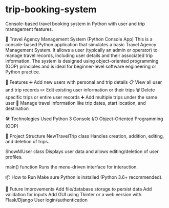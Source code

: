 # trip-booking-system
Console-based travel booking system in Python with user and trip management features.        


📌 Travel Agency Management System (Python Console App)
This is a console-based Python application that simulates a basic Travel Agency Management System. It allows a user (typically an admin or operator) to manage travel records, including user details and their associated trip information. The system is designed using object-oriented programming (OOP) principles and is ideal for beginner-level software engineering or Python practice.

🔧 Features
➕ Add new users with personal and trip details
📋 View all user and trip records
✏️ Edit existing user information or their trips
🗑️ Delete specific trips or entire user records
➕ Add multiple trips under the same user
📆 Manage travel information like trip dates, start location, and destination

🛠️ Technologies Used
Python 3
Console I/O
Object-Oriented Programming (OOP)

🧱 Project Structure
NewTravelTrip class
Handles creation, addition, editing, and deletion of trips.

ShowAllUser class
Displays user data and allows editing/deletion of user profiles.

main() function
Runs the menu-driven interface for interaction.

📦 How to Run
Make sure Python is installed (Python 3.6+ recommended).


🚀 Future Improvements
Add file/database storage to persist data
Add validation for inputs
Add GUI using Tkinter or a web version with Flask/Django
User login/authentication

